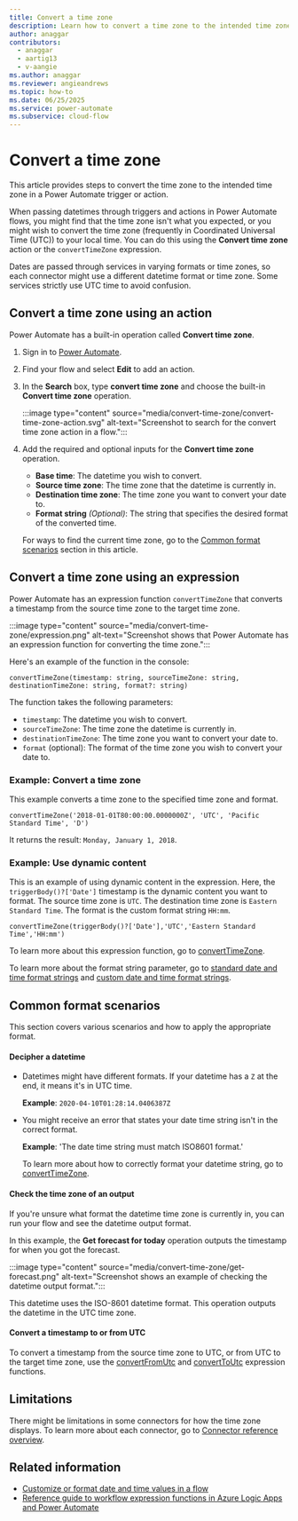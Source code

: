 ```yaml
---
title: Convert a time zone
description: Learn how to convert a time zone to the intended time zone in a Power Automate trigger or action.
author: anaggar
contributors:
  - anaggar
  - aartig13
  - v-aangie
ms.author: anaggar
ms.reviewer: angieandrews
ms.topic: how-to
ms.date: 06/25/2025
ms.service: power-automate
ms.subservice: cloud-flow
---
```


# Convert a time zone

This article provides steps to convert the time zone to the intended time zone in a Power Automate trigger or action.

When passing datetimes through triggers and actions in Power Automate flows, you might find that the time zone isn't what you expected, or you might wish to convert the time zone (frequently in Coordinated Universal Time (UTC)) to your local time. You can do this using the **Convert time zone** action or the `convertTimeZone` expression.

Dates are passed through services in varying formats or time zones, so each connector might use a different datetime format or time zone. Some services strictly use UTC time to avoid confusion.

## Convert a time zone using an action

Power Automate has a built-in operation called **Convert time zone**.

1. Sign in to [Power Automate](https://make.powerautomate.com).
1. Find your flow and select **Edit** to add an action.
1. In the **Search** box, type **convert time zone** and choose the built-in **Convert time zone** operation.

   :::image type="content" source="media/convert-time-zone/convert-time-zone-action.svg" alt-text="Screenshot to search for the convert time zone action in a flow.":::

1. Add the required and optional inputs for the **Convert time zone** operation.

   - **Base time**: The datetime you wish to convert.
   - **Source time zone**: The time zone that the datetime is currently in.
   - **Destination time zone**: The time zone you want to convert your date to.
   - **Format string** *(Optional)*: The string that specifies the desired format of the converted time.

   For ways to find the current time zone, go to the [Common format scenarios](#common-format-scenarios) section in this article.

## Convert a time zone using an expression

Power Automate has an expression function `convertTimeZone` that converts a timestamp from the source time zone to the target time zone.



:::image type="content" source="media/convert-time-zone/expression.png" alt-text="Screenshot shows that Power Automate has an expression function for converting the time zone.":::

Here's an example of the function in the console:

```console
convertTimeZone(timestamp: string, sourceTimeZone: string, destinationTimeZone: string, format?: string)
```

The function takes the following parameters:

- `timestamp`: The datetime you wish to convert.
- `sourceTimeZone`: The time zone the datetime is currently in.
- `destinationTimeZone`: The time zone you want to convert your date to.
- `format` (optional): The format of the time zone you wish to convert your date to.

### Example: Convert a time zone

This example converts a time zone to the specified time zone and format.

```console
convertTimeZone('2018-01-01T80:00:00.0000000Z', 'UTC', 'Pacific Standard Time', 'D')
```

It returns the result: `Monday, January 1, 2018`.

### Example: Use dynamic content

 This is an example of using dynamic content in the expression. Here, the `triggerBody()?['Date']` timestamp is the dynamic content you want to format. The source time zone is `UTC`. The destination time zone is `Eastern Standard Time`. The format is the custom format string `HH:mm`.

```console
convertTimeZone(triggerBody()?['Date'],'UTC','Eastern Standard Time','HH:mm')
```

To learn more about this expression function, go to [convertTimeZone](/azure/logic-apps/workflow-definition-language-functions-reference#convertTimeZone).

To learn more about the format string parameter, go to [standard date and time format strings](/dotnet/standard/base-types/standard-date-and-time-format-strings) and [custom date and time format strings](/dotnet/standard/base-types/custom-date-and-time-format-strings).

## Common format scenarios

This section covers various scenarios and how to apply the appropriate format.

#### Decipher a datetime

- Datetimes might have different formats. If your datetime has a `Z` at the end, it means it's in UTC time.

  **Example**: `2020-04-10T01:28:14.0406387Z`

- You might receive an error that states your date time string isn't in the correct format.

    **Example**: 'The date time string must match ISO8601 format.'

    To learn more about how to correctly format your datetime string, go to [convertTimeZone](/azure/logic-apps/workflow-definition-language-functions-reference).

#### Check the time zone of an output

If you're unsure what format the datetime time zone is currently in, you can run your flow and see the datetime output format.

In this example, the **Get forecast for today** operation outputs the timestamp for when you got the forecast.

:::image type="content" source="media/convert-time-zone/get-forecast.png" alt-text="Screenshot shows an example of checking the datetime output format.":::

This datetime uses the ISO-8601 datetime format. This operation outputs the datetime in the UTC time zone.

#### Convert a timestamp to or from UTC

To convert a timestamp from the source time zone to UTC, or from UTC to the target time zone, use the [convertFromUtc](/azure/logic-apps/workflow-definition-language-functions-reference#convertfromutc) and [convertToUtc](/azure/logic-apps/workflow-definition-language-functions-reference#converttoutc) expression functions.

## Limitations

There might be limitations in some connectors for how the time zone displays. To learn more about each connector, go to [Connector reference overview](/connectors/connector-reference/).

## Related information

- [Customize or format date and time values in a flow](date-time-values.md)
- [Reference guide to workflow expression functions in Azure Logic Apps and Power Automate](/azure/logic-apps/workflow-definition-language-functions-reference)
